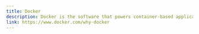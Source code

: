 ```yaml
---
title: Docker
description: Docker is the software that powers container-based applications, allowing teams to emulate server-side development environments at scale.
link: https://www.docker.com/why-docker
---
```


